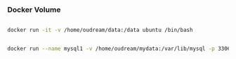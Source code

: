 
### Docker Volume

```bash

docker run -it -v /home/oudream/data:/data ubuntu /bin/bash

```

```bash

docker run --name mysql1 -v /home/oudream/mydata:/var/lib/mysql -p 3306:3306 -e MYSQL_ROOT_PASSWORD="Aa.123456" mysql:5.7

```
